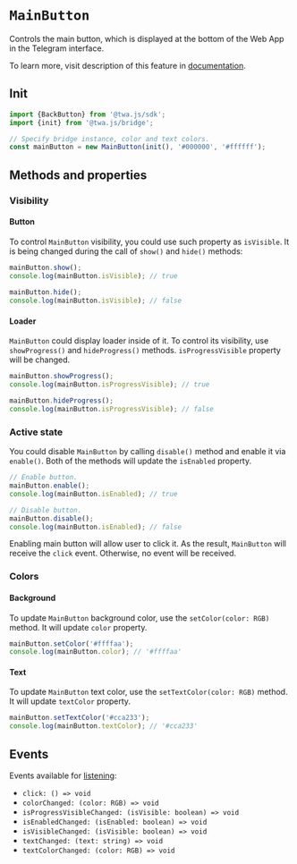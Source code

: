 # `MainButton`

Controls the main button, which is displayed at the bottom of the Web App in the
Telegram interface.

To learn more, visit description of this feature
in [documentation](../../../features/main-button).

## Init

```typescript
import {BackButton} from '@twa.js/sdk';
import {init} from '@twa.js/bridge';

// Specify bridge instance, color and text colors.
const mainButton = new MainButton(init(), '#000000', '#ffffff');
```

## Methods and properties

### Visibility

#### Button

To control `MainButton` visibility, you could use such property as `isVisible`.
It is being changed during the call of `show()` and `hide()` methods:

```typescript  
mainButton.show();  
console.log(mainButton.isVisible); // true  
  
mainButton.hide();  
console.log(mainButton.isVisible); // false  
```

#### Loader

`MainButton` could display loader inside of it. To control its visibility,
use `showProgress()` and `hideProgress()` methods. `isProgressVisible` property
will be changed.

```typescript
mainButton.showProgress();
console.log(mainButton.isProgressVisible); // true  

mainButton.hideProgress();
console.log(mainButton.isProgressVisible); // false
```

### Active state

You could disable `MainButton` by calling `disable()` method and enable it
via `enable()`. Both of the methods will update the `isEnabled` property.

```typescript
// Enable button.  
mainButton.enable();
console.log(mainButton.isEnabled); // true  

// Disable button.  
mainButton.disable();
console.log(mainButton.isEnabled); // false
```

Enabling main button will allow user to click it. As the result, `MainButton`
will receive the `click` event. Otherwise, no event will be received.

### Colors

#### Background

To update `MainButton` background color, use the `setColor(color: RGB)` method.
It will update `color` property.

```typescript 
mainButton.setColor('#ffffaa');
console.log(mainButton.color); // '#ffffaa'
```

#### Text

To update `MainButton` text color, use the `setTextColor(color: RGB)` method.
It will update `textColor` property.

```typescript 
mainButton.setTextColor('#cca233');
console.log(mainButton.textColor); // '#cca233'
```

## Events

Events available for [listening](../about#events):

- `click: () => void`
- `colorChanged: (color: RGB) => void`
- `isProgressVisibleChanged: (isVisible: boolean) => void`
- `isEnabledChanged: (isEnabled: boolean) => void`
- `isVisibleChanged: (isVisible: boolean) => void`
- `textChanged: (text: string) => void`
- `textColorChanged: (color: RGB) => void`
